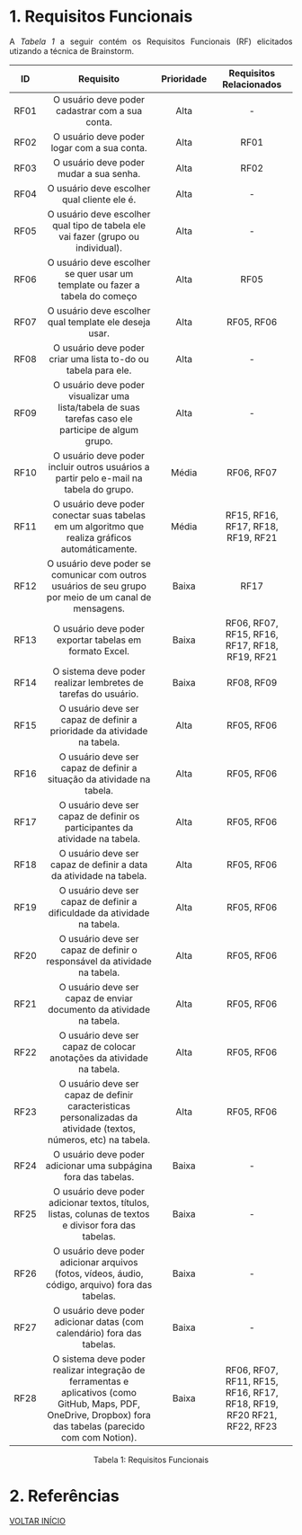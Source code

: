 # 1. Requisitos Funcionais

<p align="justify">A <i>Tabela 1</i> a seguir contém os Requisitos Funcionais (RF) elicitados utizando a técnica de Brainstorm.</p>

| ID   |                                 Requisito                                                                                                                               | Prioridade      | Requisitos Relacionados |
| :--: | :-----------------------------------------------------------------------:                                                                                               | :--------:      | :---------: |
| RF01 |              O usuário deve poder cadastrar com a sua conta.                                                                                                            |    Alta         |      -      |
| RF02 |                O usuário deve poder logar com a sua conta.                                                                                                              |     Alta        |     RF01    |
| RF03 |                  O usuário deve poder mudar a sua senha.                                                                                                                |     Alta        |     RF02    |
| RF04 |                O usuário deve escolher qual cliente ele é.                                                                                                              |     Alta        |      -      |
| RF05 |       O usuário deve escolher qual tipo de tabela ele vai fazer (grupo ou individual).                                                                                  |      Alta       |      -      |
| RF06 |       O usuário deve escolher se quer usar um template ou fazer a tabela do começo                                                                                      |      Alta       |     RF05    |
| RF07 |       O usuário deve escolher qual template ele deseja usar.                                                                                                            |      Alta       |  RF05, RF06 |
| RF08 |       O usuário deve poder criar uma lista to-do ou tabela para ele.                                                                                                    |     Alta        |      -      |
| RF09 |       O usuário deve poder visualizar uma lista/tabela de suas tarefas caso ele participe de algum grupo.                                                               |    Alta         |      -      |
| RF10 |       O usuário deve poder incluir outros usuários a partir pelo e-mail na tabela do grupo.                                                                             |    Média        |  RF06, RF07 |
| RF11 |       O usuário deve poder conectar suas tabelas em um algoritmo que realiza gráficos automáticamente.                                                                  |    Média        |RF15, RF16, RF17, RF18, RF19, RF21|
| RF12 |       O usuário deve poder se comunicar com outros usuários de seu grupo por meio de um canal de mensagens.                                                             |    Baixa        |     RF17    |
| RF13 |       O usuário deve poder exportar tabelas em formato Excel.                                                                                                           |    Baixa        |RF06, RF07, RF15, RF16, RF17, RF18, RF19, RF21|
| RF14 |       O sistema deve poder realizar lembretes de tarefas do usuário.                                                                                                    |    Baixa        |RF08, RF09   |
| RF15 |       O usuário deve ser capaz de definir a prioridade da atividade na tabela.                                                                                          |    Alta         | RF05, RF06  |
| RF16 |       O usuário deve ser capaz de definir a situação da atividade na tabela.                                                                                            |    Alta         |RF05, RF06   |
| RF17 |       O usuário deve ser capaz de definir os participantes da atividade na tabela.                                                                                      |  Alta           | RF05, RF06  |
| RF18 |       O usuário deve ser capaz de definir a data da atividade na tabela.                                                                                                |  Alta           | RF05, RF06  |
| RF19 |       O usuário deve ser capaz de definir a dificuldade da atividade na tabela.                                                                                         |  Alta           | RF05, RF06  |
| RF20 |       O usuário deve ser capaz de definir o responsável da atividade na tabela.                                                                                         |  Alta           | RF05, RF06  |
| RF21 |       O usuário deve ser capaz de enviar documento da atividade na tabela.                                                                                              |  Alta           | RF05, RF06  |
| RF22 |       O usuário deve ser capaz de colocar anotações da atividade na tabela.                                                                                             |  Alta           |  RF05, RF06 |
| RF23 |       O usuário deve ser capaz de definir caracteristicas personalizadas da atividade (textos, números, etc) na tabela.                                                 |  Alta           | RF05, RF06  |
| RF24 |       O usuário deve poder adicionar uma subpágina fora das tabelas.                                                                                                    |     Baixa       |      -      |
| RF25 |       O usuário deve poder adicionar textos, títulos, listas, colunas de textos e divisor fora das tabelas.                                                             |     Baixa       |      -      |
| RF26 |       O usuário deve poder adicionar arquivos (fotos, vídeos, áudio, código, arquivo) fora das tabelas.                                                                 |     Baixa       |      -      |
| RF27 |       O usuário deve poder adicionar datas (com calendário) fora das tabelas.                                                                                           |     Baixa       |      -      |
| RF28 |       O sistema deve poder realizar integração de ferramentas e aplicativos (como GitHub, Maps, PDF, OneDrive, Dropbox) fora das tabelas (parecido com com Notion).     |     Baixa       |RF06, RF07, RF11, RF15, RF16, RF17, RF18, RF19, RF20 RF21, RF22, RF23|


<div style="text-align: center">
<p>Tabela 1: Requisitos Funcionais</p>
</div>

# 2. Referências


<a href="../README.md">VOLTAR INÍCIO</a>
